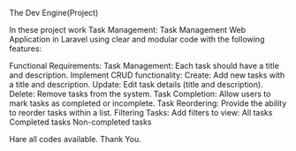 The Dev Engine(Project)

In these project work 
Task Management:
 Task Management Web Application in Laravel using clear and modular code with the following features:

Functional Requirements:
Task Management:
Each task should have a title and description.
Implement CRUD functionality:
Create: Add new tasks with a title and description.
Update: Edit task details (title and description).
Delete: Remove tasks from the system.
Task Completion:
Allow users to mark tasks as completed or incomplete.
Task Reordering:
Provide the ability to reorder tasks within a list.
Filtering Tasks:
Add filters to view:
All tasks
Completed tasks
Non-completed tasks

Hare all codes available.
Thank You.
